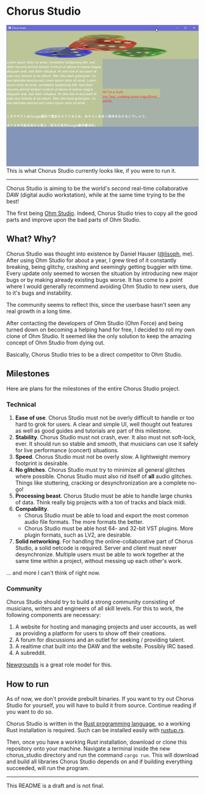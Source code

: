 Chorus Studio
===

![Latest screenshot of Chorus Studio](./latest_screenshot.png)
This is what Chorus Studio currently looks like, if you were to run it.

---

Chorus Studio is aiming to be the world's *second* real-time collaborative DAW (digital audio workstation), while at the same time trying to be the best!

The first being [Ohm Studio](https://www.ohmstudio.com/). Indeed, Chorus Studio tries to copy all the good parts and improve upon the bad parts of Ohm Studio.

## What? Why?

Chorus Studio was thought into existence by Daniel Hauser ([@lisoph](https://github.com/Lisoph), me). After using Ohm Studio for about a year, I grew tired of it constantly breaking, being glitchy, crashing and seemingly getting buggier with time. Every update only seemed to worsen the situation by introducing new major bugs or by making already existing bugs worse. It has come to a point where I would generally recommend avoiding Ohm Studio to new users, due to it's bugs and instability.

The community seems to reflect this, since the userbase hasn't seen any real growth in a long time.

After contacting the developers of Ohm Studio (Ohm Force) and being turned down on becoming a helping hand for free, I decided to roll my own clone of Ohm Studio. It seemed like the only solution to keep the amazing concept of Ohm Studio from dying out.

Basically, Chorus Studio tries to be a direct competitor to Ohm Studio.

## Milestones

Here are plans for the milestones of the entire Chorus Studio project.

### Technical

1. **Ease of use**. Chorus Studio must not be overly difficult to handle or too hard to grok for users.
A clear and simple UI, well thought out features as well as good guides and tutorials are part of this milestone.
2. **Stability**. Chorus Studio must not crash, ever. It also must not soft-lock, ever. It should run so stable and smooth, that musicians can use it safely for live performance (concert) situations.
3. **Speed**. Chorus Studio must not be overly slow. A lightweight memory footprint is desirable.
4. **No glitches**. Chorus Studio must try to minimize all general glitches where possible.
Chorus Studio must also rid itself of **all** audio glitches. Things like stuttering, cracking or desynchronization are a complete no-go!
5. **Processing beast**. Chorus Studio must be able to handle large chunks of data. Think really big projects with a ton of tracks and black midi.
6. **Compability**.
    - Chorus Studio must be able to load and export the most common audio file formats. The more formats the better.
    - Chorus Studio must be able host 64- and 32-bit VST plugins. More plugin formats, such as LV2, are desirable.
7. **Solid networking**. For handling the online-collaborative part of Chorus Studio, a solid netcode is required. Server and client must never desynchronize. Multiple users must be able to work together at the same time within a project, without messing up each other's work.

... and more I can't think of right now.

### Community

Chorus Studio should try to build a strong community consisting of musicians, writers and engineers of all skill levels. For this to work, the following components are necessary:

1. A website for hosting and managing projects and user accounts, as well as providing a platform for users to show off their creations.
2. A forum for discussions and an outlet for seeking / providing talent.
3. A realtime chat built into the DAW and the website. Possibly IRC based.
4. A subreddit.

[Newgrounds](https://www.newgrounds.com/) is a great role model for this.

## How to run

As of now, we don't provide prebuilt binaries. If you want to try out Chorus Studio for yourself, you will have to build it from source. Continue reading if you want to do so.

Chorus Studio is written in the [Rust programming language](https://www.rust-lang.org), so a working Rust installation is required. Such can be installed easily with [rustup.rs](https://rustup.rs/).

Then, once you have a working Rust installation, download or clone this repository onto your machine. Navigate a terminal inside the new chorus_studio directory and run the command `cargo run`. This will download and build all libraries Chorus Studio depends on and if building everything succeeded, will run the program.

---

This README is a draft and is not final.